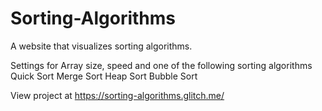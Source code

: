# Sorting-Algorithms

A website that visualizes sorting algorithms. 

Settings for Array size, speed and one of the following sorting algorithms
Quick Sort
Merge Sort
Heap Sort
Bubble Sort

View project at https://sorting-algorithms.glitch.me/
